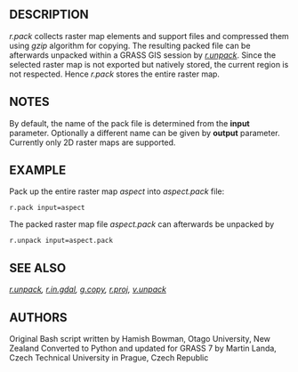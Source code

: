 ## DESCRIPTION

*r.pack* collects raster map elements and support files and compressed
them using *gzip* algorithm for copying. The resulting packed file can
be afterwards unpacked within a GRASS GIS session by
*[r.unpack](r.unpack.md)*. Since the selected raster map is not exported
but natively stored, the current region is not respected. Hence *r.pack*
stores the entire raster map.

## NOTES

By default, the name of the pack file is determined from the **input**
parameter. Optionally a different name can be given by **output**
parameter. Currently only 2D raster maps are supported.

## EXAMPLE

Pack up the entire raster map *aspect* into *aspect.pack* file:

```shell
r.pack input=aspect
```

The packed raster map file *aspect.pack* can afterwards be unpacked by

```shell
r.unpack input=aspect.pack
```

## SEE ALSO

*[r.unpack](r.unpack.md), [r.in.gdal](r.in.gdal.md),
[g.copy](g.copy.md), [r.proj](r.proj.md), [v.unpack](v.unpack.md)*

## AUTHORS

Original Bash script written by Hamish Bowman, Otago University, New
Zealand
Converted to Python and updated for GRASS 7 by Martin Landa, Czech
Technical University in Prague, Czech Republic
